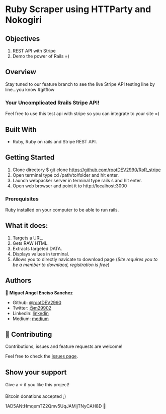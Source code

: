 # Ruby Scraper using HTTParty and Nokogiri
<!--- ![screenshot](./img/app_screenshot.png) --->

## Objectives

1. REST API with Stripe
2. Demo the power of Rails =)

## Overview

Stay tuned to our feature branch to see the live Stripe API testing line by line...you know #gitflow

### Your Uncomplicated Rrails Stripe API!

Feel free to use this test api with stripe so you can integrate to your site =)

## Built With

- Ruby, Ruby on rails and Stripe REST API.

## Getting Started

1. Clone directory $ git clone https://github.com/rootDEV2990/RoR_stripe
2. Open terminal type cd /path/to/folder and hit enter.
3. Launch webpacker server in terminal type rails s and hit enter.
4. Open web browser and point it to http://localhost:3000

### Prerequisites

Ruby installed on your computer to be able to run rails.

## What it does:

1. Targets a URL.
2. Gets RAW HTML.
3. Extracts targeted DATA.
4. Displays values in terminal.
5. Allows you to directly navicate to download page 
(*Site requires you to be a member to downlaod, registration is free*)

## Authors

👤 **Miguel Angel Enciso Sanchez**

- Github: [@rootDEV2990](https://github.com/rootDEV2990)
- Twitter: [@m29902](https://twitter.com/m29902)
- Linkedin: [linkedin](https://www.linkedin.com/in/miguel-enciso-6474741a1/)
- Medium: [medium](https://medium.com/@website.dev)

## 🤝 Contributing

Contributions, issues and feature requests are welcome!

Feel free to check the [issues page](issues/).

## Show your support

Give a ⭐️ if you like this project!

Bitcoin donations accepted ;)

1AD5ANtHmqemTZ2Qmv5UqJAMijTNyCAH8D 🚀
